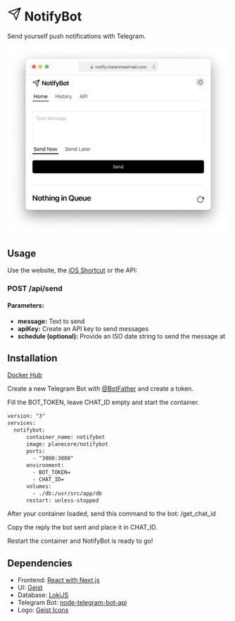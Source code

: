 # <img src="https://raw.githubusercontent.com/planecore/NotifyBot/main/public/logo.png" width="32"> NotifyBot
Send yourself push notifications with Telegram.

<img src="https://raw.githubusercontent.com/planecore/NotifyBot/main/public/screenshot.png"></img>

## Usage
Use the website, the [iOS Shortcut](https://www.icloud.com/shortcuts/a901b97f0a7c45f887c8f581f7f08824) or the API:

### POST /api/send
#### Parameters:
- **message:** Text to send
- **apiKey:** Create an API key to send messages
- **schedule (optional):** Provide an ISO date string to send the message at

## Installation
[Docker Hub](https://hub.docker.com/r/planecore/notifybot)

Create a new Telegram Bot with [@BotFather](https://t.me/botfather) and create a token.

Fill the BOT_TOKEN, leave CHAT_ID empty and start the container.

```
version: "3"
services:
  notifybot:
      container_name: notifybot
      image: planecore/notifybot
      ports:
        - "3000:3000"
      environment:
        - BOT_TOKEN=
        - CHAT_ID=
      volumes: 
        - ./db:/usr/src/app/db
      restart: unless-stopped
```

After your container loaded, send this command to the bot: /get_chat_id

Copy the reply the bot sent and place it in CHAT_ID.

Restart the container and NotifyBot is ready to go!

## Dependencies
- Frontend: [React with Next.js](https://nextjs.org/)
- UI: [Geist](https://github.com/geist-org/react)
- Database: [LokiJS](https://github.com/techfort/LokiJS)
- Telegram Bot: [node-telegram-bot-api](https://github.com/yagop/node-telegram-bot-api)
- Logo: [Geist Icons](https://github.com/geist-org/react-icons)
